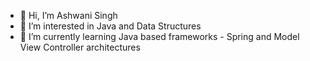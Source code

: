 - 👋 Hi, I’m Ashwani Singh
- 👀 I’m interested in Java and Data Structures
- 🌱 I’m currently learning Java based frameworks - Spring and Model View Controller architectures
